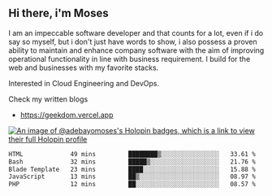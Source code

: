 ## Hi there, i'm Moses

I am an impeccable software developer and that counts for a lot, even if i do say so myself, but i don't just have words to show, i also possess a proven ability to maintain and enhance company software with the aim of improving operational functionality in line with business requirement. I build for the web and businesses with my favorite stacks.

Interested in Cloud Engineering and DevOps.

Check my written blogs
- https://geekdom.vercel.app

[![An image of @adebayomoses's Holopin badges, which is a link to view their full Holopin profile](https://holopin.me/adebayomoses)](https://holopin.io/@adebayomoses)

<!--START_SECTION:waka-->

```txt
HTML             49 mins         ████████▒░░░░░░░░░░░░░░░░   33.61 %
Bash             32 mins         █████▒░░░░░░░░░░░░░░░░░░░   21.76 %
Blade Template   23 mins         ████░░░░░░░░░░░░░░░░░░░░░   15.88 %
JavaScript       13 mins         ██▒░░░░░░░░░░░░░░░░░░░░░░   08.97 %
PHP              12 mins         ██░░░░░░░░░░░░░░░░░░░░░░░   08.57 %
```

<!--END_SECTION:waka-->
